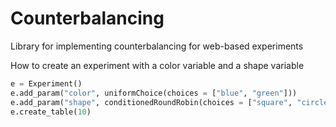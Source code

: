 Counterbalancing
================

Library for implementing counterbalancing for web-based experiments

How to create an experiment with a color variable and a shape variable
```python
e = Experiment()
e.add_param("color", uniformChoice(choices = ["blue", "green"]))
e.add_param("shape", conditionedRoundRobin(choices = ["square", "circle"]), ["color"]))
e.create_table(10)
